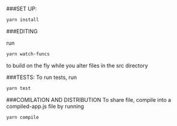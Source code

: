 ###SET UP:
```sh
yarn install
```

###EDITING

run
```sh
yarn watch-funcs
```
to build on the fly while you alter files in the src directory

###TESTS:
To run tests, run
```sh
yarn test
```
###COMILATION AND DISTRIBUTION
To share file, compile into a compiled-app.js file
by running
```sh
yarn compile
```
